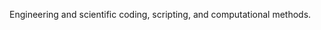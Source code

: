 Engineering and scientific coding, scripting, and computational methods.

<!---
Th3WarPheonix/Th3WarPheonix is a ✨ special ✨ repository because its `README.md` (this file) appears on your GitHub profile.
You can click the Preview link to take a look at your changes.
--->

